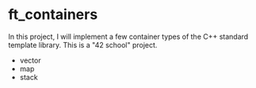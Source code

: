 # ft_containers
In this project, I will implement a few container types of the C++ standard template
library.
This is a "42 school" project.
- vector
- map
- stack
